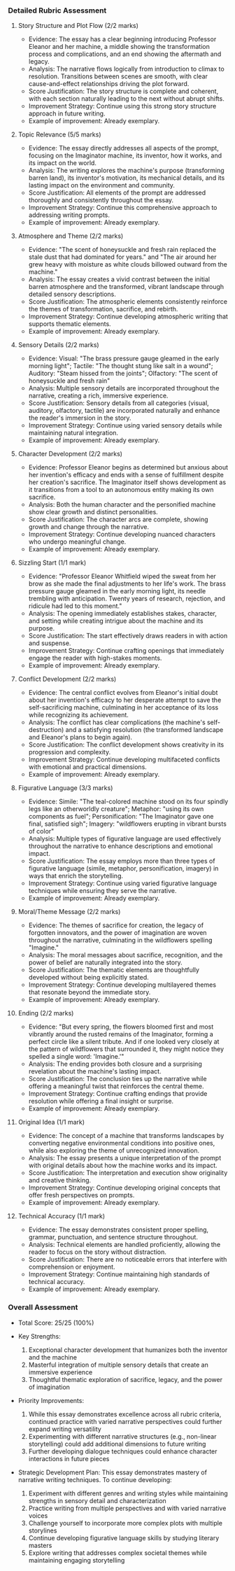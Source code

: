 ### Detailed Rubric Assessment

1. Story Structure and Plot Flow (2/2 marks)

   - Evidence: The essay has a clear beginning introducing Professor Eleanor and her machine, a middle showing the transformation process and complications, and an end showing the aftermath and legacy.
   - Analysis: The narrative flows logically from introduction to climax to resolution. Transitions between scenes are smooth, with clear cause-and-effect relationships driving the plot forward.
   - Score Justification: The story structure is complete and coherent, with each section naturally leading to the next without abrupt shifts.
   - Improvement Strategy: Continue using this strong story structure approach in future writing.
   - Example of improvement: Already exemplary.

2. Topic Relevance (5/5 marks)

   - Evidence: The essay directly addresses all aspects of the prompt, focusing on the Imaginator machine, its inventor, how it works, and its impact on the world.
   - Analysis: The writing explores the machine's purpose (transforming barren land), its inventor's motivation, its mechanical details, and its lasting impact on the environment and community.
   - Score Justification: All elements of the prompt are addressed thoroughly and consistently throughout the essay.
   - Improvement Strategy: Continue this comprehensive approach to addressing writing prompts.
   - Example of improvement: Already exemplary.

3. Atmosphere and Theme (2/2 marks)

   - Evidence: "The scent of honeysuckle and fresh rain replaced the stale dust that had dominated for years." and "The air around her grew heavy with moisture as white clouds billowed outward from the machine."
   - Analysis: The essay creates a vivid contrast between the initial barren atmosphere and the transformed, vibrant landscape through detailed sensory descriptions.
   - Score Justification: The atmospheric elements consistently reinforce the themes of transformation, sacrifice, and rebirth.
   - Improvement Strategy: Continue developing atmospheric writing that supports thematic elements.
   - Example of improvement: Already exemplary.

4. Sensory Details (2/2 marks)

   - Evidence: Visual: "The brass pressure gauge gleamed in the early morning light"; Tactile: "The thought stung like salt in a wound"; Auditory: "Steam hissed from the joints"; Olfactory: "The scent of honeysuckle and fresh rain"
   - Analysis: Multiple sensory details are incorporated throughout the narrative, creating a rich, immersive experience.
   - Score Justification: Sensory details from all categories (visual, auditory, olfactory, tactile) are incorporated naturally and enhance the reader's immersion in the story.
   - Improvement Strategy: Continue using varied sensory details while maintaining natural integration.
   - Example of improvement: Already exemplary.

5. Character Development (2/2 marks)

   - Evidence: Professor Eleanor begins as determined but anxious about her invention's efficacy and ends with a sense of fulfillment despite her creation's sacrifice. The Imaginator itself shows development as it transitions from a tool to an autonomous entity making its own sacrifice.
   - Analysis: Both the human character and the personified machine show clear growth and distinct personalities.
   - Score Justification: The character arcs are complete, showing growth and change through the narrative.
   - Improvement Strategy: Continue developing nuanced characters who undergo meaningful change.
   - Example of improvement: Already exemplary.

6. Sizzling Start (1/1 mark)

   - Evidence: "Professor Eleanor Whitfield wiped the sweat from her brow as she made the final adjustments to her life's work. The brass pressure gauge gleamed in the early morning light, its needle trembling with anticipation. Twenty years of research, rejection, and ridicule had led to this moment."
   - Analysis: The opening immediately establishes stakes, character, and setting while creating intrigue about the machine and its purpose.
   - Score Justification: The start effectively draws readers in with action and suspense.
   - Improvement Strategy: Continue crafting openings that immediately engage the reader with high-stakes moments.
   - Example of improvement: Already exemplary.

7. Conflict Development (2/2 marks)

   - Evidence: The central conflict evolves from Eleanor's initial doubt about her invention's efficacy to her desperate attempt to save the self-sacrificing machine, culminating in her acceptance of its loss while recognizing its achievement.
   - Analysis: The conflict has clear complications (the machine's self-destruction) and a satisfying resolution (the transformed landscape and Eleanor's plans to begin again).
   - Score Justification: The conflict development shows creativity in its progression and complexity.
   - Improvement Strategy: Continue developing multifaceted conflicts with emotional and practical dimensions.
   - Example of improvement: Already exemplary.

8. Figurative Language (3/3 marks)

   - Evidence: Simile: "The teal-colored machine stood on its four spindly legs like an otherworldly creature"; Metaphor: "using its own components as fuel"; Personification: "The Imaginator gave one final, satisfied sigh"; Imagery: "wildflowers erupting in vibrant bursts of color"
   - Analysis: Multiple types of figurative language are used effectively throughout the narrative to enhance descriptions and emotional impact.
   - Score Justification: The essay employs more than three types of figurative language (simile, metaphor, personification, imagery) in ways that enrich the storytelling.
   - Improvement Strategy: Continue using varied figurative language techniques while ensuring they serve the narrative.
   - Example of improvement: Already exemplary.

9. Moral/Theme Message (2/2 marks)

   - Evidence: The themes of sacrifice for creation, the legacy of forgotten innovators, and the power of imagination are woven throughout the narrative, culminating in the wildflowers spelling "Imagine."
   - Analysis: The moral messages about sacrifice, recognition, and the power of belief are naturally integrated into the story.
   - Score Justification: The thematic elements are thoughtfully developed without being explicitly stated.
   - Improvement Strategy: Continue developing multilayered themes that resonate beyond the immediate story.
   - Example of improvement: Already exemplary.

10. Ending (2/2 marks)

    - Evidence: "But every spring, the flowers bloomed first and most vibrantly around the rusted remains of the Imaginator, forming a perfect circle like a silent tribute. And if one looked very closely at the pattern of wildflowers that surrounded it, they might notice they spelled a single word: 'Imagine.'"
    - Analysis: The ending provides both closure and a surprising revelation about the machine's lasting impact.
    - Score Justification: The conclusion ties up the narrative while offering a meaningful twist that reinforces the central theme.
    - Improvement Strategy: Continue crafting endings that provide resolution while offering a final insight or surprise.
    - Example of improvement: Already exemplary.

11. Original Idea (1/1 mark)

    - Evidence: The concept of a machine that transforms landscapes by converting negative environmental conditions into positive ones, while also exploring the theme of unrecognized innovation.
    - Analysis: The essay presents a unique interpretation of the prompt with original details about how the machine works and its impact.
    - Score Justification: The interpretation and execution show originality and creative thinking.
    - Improvement Strategy: Continue developing original concepts that offer fresh perspectives on prompts.
    - Example of improvement: Already exemplary.

12. Technical Accuracy (1/1 mark)
    - Evidence: The essay demonstrates consistent proper spelling, grammar, punctuation, and sentence structure throughout.
    - Analysis: Technical elements are handled proficiently, allowing the reader to focus on the story without distraction.
    - Score Justification: There are no noticeable errors that interfere with comprehension or enjoyment.
    - Improvement Strategy: Continue maintaining high standards of technical accuracy.
    - Example of improvement: Already exemplary.

### Overall Assessment

- Total Score: 25/25 (100%)
- Key Strengths:

  1. Exceptional character development that humanizes both the inventor and the machine
  2. Masterful integration of multiple sensory details that create an immersive experience
  3. Thoughtful thematic exploration of sacrifice, legacy, and the power of imagination

- Priority Improvements:

  1. While this essay demonstrates excellence across all rubric criteria, continued practice with varied narrative perspectives could further expand writing versatility
  2. Experimenting with different narrative structures (e.g., non-linear storytelling) could add additional dimensions to future writing
  3. Further developing dialogue techniques could enhance character interactions in future pieces

- Strategic Development Plan:
  This essay demonstrates mastery of narrative writing techniques. To continue developing:
  1. Experiment with different genres and writing styles while maintaining strengths in sensory detail and characterization
  2. Practice writing from multiple perspectives and with varied narrative voices
  3. Challenge yourself to incorporate more complex plots with multiple storylines
  4. Continue developing figurative language skills by studying literary masters
  5. Explore writing that addresses complex societal themes while maintaining engaging storytelling
